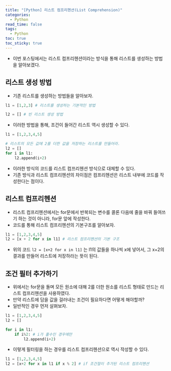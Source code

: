 ```yaml
---
title: "[Python] 리스트 컴프리헨션(List Comprehension)"
categories:
  - Python
read_time: false
tags:
  - Python
toc: true
toc_sticky: true
---
```

* 이번 포스팅에서는 리스트 컴프리헨션이라는 방식을 통해 리스트를 생성하는 방법을 알아보겠다.

## 리스트 생성 방법
* 기존 리스트를 생성하는 방법들을 알아보자.

```python
l1 = [1,2,3] # 리스트를 생성하는 기본적인 방법

l2 = [] # 빈 리스트 생성 방법
```

* 이러한 방법을 통해, 조건이 들어간 리스트 역시 생성할 수 있다.

```python
l1 = [1,2,3,4,5]

# 리스트의 모든 값에 2를 더한 값을 저장하는 리스트를 만들어라.
l2 = []
for i in l1:
    l2.append(i+2)
```

* 이러한 방식의 코드를 리스트 컴프리헨션 방식으로 대체할 수 있다.
* 기존 방식과 리스트 컴프리헨션의 차이점은 컴프리헨션은 리스트 내부에 코드를 작성한다는 점이다.

## 리스트 컴프리헨션
* 리스트 컴프리헨션에서는 for문에서 반복되는 변수를 콜론 다음에 줄을 바꿔 들여쓰기 하는 것이 아니라, for문 앞에 작성한다.
* 코드를 통해 리스트 컴프리헨션의 기본구조를 알아보자.

```python
l1 = [1,2,3,4,5]
l2 = [x + 2 for x in l1] # 리스트 컴프리헨션의 기본 구조
```

* 위의 코드 ```l2 = [x+2 for x in l1]``` 는 l1의 값들을 하나씩 x에 넣어서, 그 x+2의 결과를 만들어 리스트에 저장하라는 뜻이 된다.

## 조건 필터 추가하기
* 위에서는 for문을 돌며 모든 원소에 대해 2를 더한 원소를 리스트 형태로 만드는 리스트 컴프리헨션을 사용하였다.
* 만약 리스트에 담을 값을 걸러내는 조건이 필요하다면 어떻게 해야할까?
* 일반적인 경우 먼저 살펴보자.

```python
l1 = [1,2,3,4,5]
l2 = []

for i in l1:
    if i%2: # i가 홀수인 경우에만
        l2.append(i+2)
```

* 이렇게 필터링을 하는 경우를 리스트 컴프리헨션으로 역시 작성할 수 있다.

```python
l1 = [1,2,3,4,5]
l2 = [x+2 for x in l1 if x % 2] # if 조건절이 추가된 리스트 컴프리헨션
```

